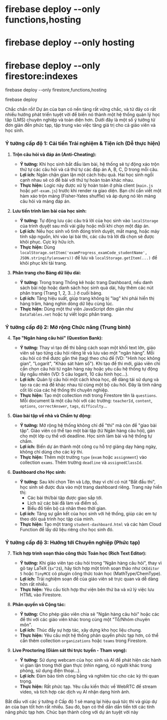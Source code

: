 # firebase deploy --only functions,hosting

# firebase deploy --only hosting

# firebase deploy --only firestore:indexes

firebase deploy --only firestore,functions,hosting


firebase deploy

Chắc chắn rồi! Dự án của bạn có nền tảng rất vững chắc, và từ đây có rất nhiều hướng phát triển tuyệt vời để biến nó thành một hệ thống quản lý học tập (LMS) chuyên nghiệp và toàn diện hơn. Dưới đây là một số ý tưởng từ đơn giản đến phức tạp, tập trung vào việc tăng giá trị cho cả giáo viên và học sinh.

### Ý tưởng cấp độ 1: Cải tiến Trải nghiệm & Tiện ích (Dễ thực hiện)

1.  **Trộn câu hỏi và đáp án (Anti-Cheating):**
    *   **Ý tưởng:** Khi học sinh bắt đầu làm bài, hệ thống sẽ tự động xáo trộn thứ tự các câu hỏi và cả thứ tự các đáp án A, B, C, D trong mỗi câu.
    *   **Lợi ích:** Ngăn chặn gian lận một cách hiệu quả. Hai học sinh ngồi cạnh nhau sẽ có đề bài với thứ tự hoàn toàn khác nhau.
    *   **Thực hiện:** Logic này được xử lý hoàn toàn ở phía client (`main.js` hoặc `pdf-exam.js`) trước khi render ra giao diện. Bạn chỉ cần viết một hàm xáo trộn mảng (Fisher-Yates shuffle) và áp dụng nó lên mảng câu hỏi và mảng đáp án.

2.  **Lưu tiến trình làm bài của học sinh:**
    *   **Ý tưởng:** Tự động lưu các câu trả lời của học sinh vào `localStorage` của trình duyệt sau mỗi vài giây hoặc mỗi khi chọn một đáp án.
    *   **Lợi ích:** Nếu học sinh vô tình đóng trình duyệt, mất mạng, hoặc máy tính sập nguồn, khi vào lại bài thi, các câu trả lời đã chọn sẽ được khôi phục. Cực kỳ hữu ích.
    *   **Thực hiện:** Dùng `localStorage.setItem('examProgress_examCode_studentName', JSON.stringify(answers))` để lưu và `localStorage.getItem(...)` để khôi phục khi tải trang.

3.  **Phân trang cho Bảng dữ liệu dài:**
    *   **Ý tưởng:** Trong trang Thống kê hoặc trang Dashboard, nếu danh sách bài nộp hoặc danh sách học sinh quá dài, hãy thêm các nút phân trang (Trang 1, 2, 3...) ở cuối bảng.
    *   **Lợi ích:** Tăng hiệu suất, giúp trang không bị "lag" khi phải hiển thị hàng trăm, hàng nghìn dòng dữ liệu cùng lúc.
    *   **Thực hiện:** Dùng một thư viện JavaScript đơn giản như `DataTables.net` hoặc tự viết logic phân trang.

### Ý tưởng cấp độ 2: Mở rộng Chức năng (Trung bình)

4.  **Tạo "Ngân hàng câu hỏi" (Question Bank):**
    *   **Ý tưởng:** Thay vì tạo đề thi bằng cách soạn một khối text lớn, giáo viên sẽ tạo từng câu hỏi riêng lẻ và lưu vào một "ngân hàng". Mỗi câu hỏi có thể được gắn thẻ (tag) theo chủ đề (VD: "Hình học không gian", "Logarit", "Khảo sát hàm số"). Khi tạo đề thi mới, giáo viên chỉ cần chọn câu hỏi từ ngân hàng này hoặc yêu cầu hệ thống tự động lấy ngẫu nhiên (VD: 5 câu logarit, 10 câu hình học...).
    *   **Lợi ích:** Quản lý câu hỏi một cách khoa học, dễ dàng tái sử dụng và tạo ra các mã đề khác nhau từ cùng một bộ câu hỏi. Đây là tính năng cốt lõi của các hệ thống thi chuyên nghiệp.
    *   **Thực hiện:** Tạo một collection mới trong Firestore tên là `questions`. Mỗi document là một câu hỏi với các trường: `teacherId`, `content`, `options`, `correctAnswer`, `tags`, `difficulty`...

5.  **Giao bài tập về nhà và Chấm tự động:**
    *   **Ý tưởng:** Mở rộng hệ thống không chỉ để "thi" mà còn để "giao bài tập". Giáo viên có thể tạo một bài tập (từ Ngân hàng câu hỏi), gán cho một lớp cụ thể với deadline. Học sinh làm bài và hệ thống tự chấm.
    *   **Lợi ích:** Biến dự án thành một công cụ hỗ trợ giảng dạy hàng ngày, không chỉ dùng cho các kỳ thi.
    *   **Thực hiện:** Thêm một trường `type` (`exam` hoặc `assignment`) vào collection `exams`. Thêm trường `deadline` và `assignedClassId`.

6.  **Dashboard cho Học sinh:**
    *   **Ý tưởng:** Sau khi chọn Tên và Lớp, thay vì chỉ có nút "Bắt đầu thi", học sinh sẽ được đưa vào một trang dashboard riêng. Trang này hiển thị:
        *   Các bài thi/bài tập được giao sắp tới.
        *   Lịch sử các bài đã làm và điểm số.
        *   Biểu đồ tiến bộ cá nhân theo thời gian.
    *   **Lợi ích:** Tăng sự gắn kết của học sinh với hệ thống, giúp các em tự theo dõi quá trình học tập của mình.
    *   **Thực hiện:** Tạo một trang `student-dashboard.html` và các hàm Cloud Function để lấy dữ liệu riêng cho học sinh đó.

### Ý tưởng cấp độ 3: Hướng tới Chuyên nghiệp (Phức tạp)

7.  **Tích hợp trình soạn thảo công thức Toán học (Rich Text Editor):**
    *   **Ý tưởng:** Khi giáo viên tạo câu hỏi trong "Ngân hàng câu hỏi", thay vì gõ tay LaTeX (`$x^2$`), hãy tích hợp một trình soạn thảo như `CKEditor 5` hoặc `TinyMCE` có plugin công thức toán học (MathType/ChemType).
    *   **Lợi ích:** Trải nghiệm soạn đề của giáo viên sẽ trực quan và dễ dàng hơn rất nhiều.
    *   **Thực hiện:** Yêu cầu tích hợp thư viện bên thứ ba và xử lý việc lưu HTML vào Firestore.

8.  **Phân quyền và Cộng tác:**
    *   **Ý tưởng:** Cho phép giáo viên chia sẻ "Ngân hàng câu hỏi" hoặc các đề thi với các giáo viên khác trong cùng một "Tổ/Nhóm chuyên môn".
    *   **Lợi ích:** Thúc đẩy sự hợp tác, xây dựng kho học liệu chung.
    *   **Thực hiện:** Yêu cầu một hệ thống phân quyền phức tạp hơn, có thể cần thêm collection `organizations` hoặc `teams` trong Firestore.

9.  **Live Proctoring (Giám sát thi trực tuyến - Tham vọng):**
    *   **Ý tưởng:** Sử dụng webcam của học sinh và AI để phát hiện các hành vi gian lận trong thời gian thực (nhìn ngang, có người khác trong phòng, sử dụng điện thoại...).
    *   **Lợi ích:** Đảm bảo tính công bằng và nghiêm túc cho các kỳ thi quan trọng.
    *   **Thực hiện:** Rất phức tạp. Yêu cầu kiến thức về WebRTC để stream video, và tích hợp các dịch vụ AI nhận dạng hình ảnh.

Bắt đầu với các ý tưởng ở Cấp độ 1 sẽ mang lại hiệu quả tức thì và giúp dự án của bạn tốt hơn rất nhiều. Sau đó, bạn có thể dần dần tiến tới các tính năng phức tạp hơn. Chúc bạn thành công với dự án tuyệt vời này
